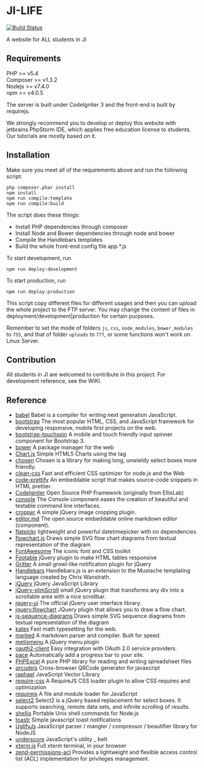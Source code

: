 # JI-LIFE
[![Build Status](https://travis-ci.org/SJTU-UMJI-Tech/JI-Student-Web.svg?branch=master)](https://travis-ci.org/SJTU-UMJI-Tech/JI-Student-Web)

A website for ALL students in JI

## Requirements
PHP >= v5.4  
Composer >= v1.3.2  
Nodejs >= v7.4.0  
npm >= v4.0.5

The server is built under CodeIgniter 3 and the front-end is built by requirejs.

We strongly recommend you to develop or deploy this website with jetbrains PhpStorm IDE, which applies free education license to students. Our tutorials are mostly based on it.

## Installation

Make sure you meet all of the requirements above and run the following script:
```
php composer.phar install
npm install
npm run compile:template
npm run compile:build
```
The script does these things:
+ Install PHP dependencies through composer
+ Install Node and Bower dependencies through node and bower
+ Compile the Handlebars templates 
+ Build the whole front-end config file app.*.js

To start development, run  
```
npm run deploy:development
```
To start production, run  
```
npm run deploy:production
```  

This script copy different files for different usages and then you can upload the whole project to the FTP server. You may change the content of files in deployment/development|production for certain purposes.

Remember to set the mode of folders `js`, `css`, `node_modules`, `bower_modules` to `755`,  and that of folder `uploads` to `777`, or some functions won't work on Linux Server.

## Contribution

All students in JI are welcomed to contribute in this project. For development reference, see the WIKI.

## Reference
+ [babel](https://github.com/babel/babel) Babel is a compiler for writing next generation JavaScript.
+ [bootstrap](https://github.com/twbs/bootstrap) The most popular HTML, CSS, and JavaScript framework for developing responsive, mobile first projects on the web.
+ [bootstrap-touchspin](https://github.com/istvan-ujjmeszaros/bootstrap-touchspin) A mobile and touch friendly input spinner component for Bootstrap 3.
+ [bower](https://github.com/bower/bower) A package manager for the web
+ [Chart.js](https://github.com/chartjs/Chart.js) Simple HTML5 Charts using the <canvas> tag
+ [chosen](https://github.com/harvesthq/chosen) Chosen is a library for making long, unwieldy select boxes more friendly.
+ [clean-css](https://github.com/jakubpawlowicz/clean-css) Fast and efficient CSS optimizer for node.js and the Web
+ [code-prettify](https://github.com/google/code-prettify) An embeddable script that makes source-code snippets in HTML prettier.
+ [CodeIgniter](https://github.com/bcit-ci/CodeIgniter) Open Source PHP Framework (originally from EllisLab)
+ [console](https://github.com/symfony/console) The Console component eases the creation of beautiful and testable command line interfaces.
+ [cropper](https://github.com/fengyuanchen/cropper) A simple jQuery image cropping plugin.
+ [editor.md](https://github.com/pandao/editor.md) The open source embeddable online markdown editor (component).
+ [flatpickr](https://github.com/chmln/flatpickr) lightweight and powerful datetimepicker with no dependencies
+ [flowchart.js](https://github.com/adrai/flowchart.js) Draws simple SVG flow chart diagrams from textual representation of the diagram
+ [FontAwesome](https://github.com/FortAwesome/Font-Awesome) The iconic font and CSS toolkit
+ [Footable](https://github.com/fooplugins/FooTable) jQuery plugin to make HTML tables responsive
+ [Gritter](https://github.com/jboesch/Gritter) A small growl-like notification plugin for jQuery 
+ [Handlebars](https://github.com/wycats/handlebars.js) Handlebars.js is an extension to the Mustache templating language created by Chris Wanstrath.
+ [jQuery](https://github.com/jquery/jquery) jQuery JavaScript Library
+ [jQuery-slimScroll](https://github.com/rochal/jQuery-slimScroll) small jQuery plugin that transforms any div into a scrollable area with a nice scrollbar.
+ [jquery-ui](https://github.com/jquery/jquery-ui) The official jQuery user interface library.
+ [jquery.flowchart](https://github.com/sdrdis/jquery.flowchart) JQuery plugin that allows you to draw a flow chart.
+ [js-sequence-diagrams](https://github.com/bramp/js-sequence-diagrams) Draws simple SVG sequence diagrams from textual representation of the diagram
+ [katex](https://github.com/Khan/KaTeX) Fast math typesetting for the web. 
+ [marked](https://github.com/chjj/marked) A markdown parser and compiler. Built for speed.
+ [metismenu](https://github.com/onokumus/metismenu) A jQuery menu plugin
+ [oauth2-client](https://github.com/thephpleague/oauth2-client) Easy integration with OAuth 2.0 service providers.
+ [pace](https://github.com/HubSpot/pace) Automatically add a progress bar to your site.
+ [PHPExcel](https://github.com/PHPOffice/PHPExcel) A pure PHP library for reading and writing spreadsheet files
+ [qrcodejs](https://github.com/davidshimjs/qrcodejs) Cross-browser QRCode generator for javascript
+ [raphael](https://github.com/DmitryBaranovskiy/raphael) JavaScript Vector Library
+ [require-css](https://github.com/guybedford/require-css) A RequireJS CSS loader plugin to allow CSS requires and optimization
+ [requirejs](https://github.com/requirejs/requirejs) A file and module loader for JavaScript
+ [select2](https://github.com/select2/select2) Select2 is a jQuery based replacement for select boxes. It supports searching, remote data sets, and infinite scrolling of results.
+ [shelljs](https://github.com/shelljs/shelljs) Portable Unix shell commands for Node.js
+ [toastr](https://github.com/CodeSeven/toastr) Simple javascript toast notifications
+ [UglifyJs](https://github.com/mishoo/UglifyJS) JavaScript parser / mangler / compressor / beautifier library for NodeJS
+ [underscore](https://github.com/jashkenas/underscore) JavaScript's utility _ belt
+ [xterm.js](https://github.com/sourcelair/xterm.js) Full xterm terminal, in your browser
+ [zend-permissions-acl](https://github.com/zendframework/zend-permissions-acl) Provides a lightweight and flexible access control list (ACL) implementation for privileges management.
